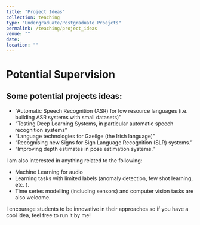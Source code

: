 ```yaml
---
title: "Project Ideas"
collection: teaching
type: "Undergraduate/Postgraduate Proejcts"
permalink: /teaching/project_ideas
venue: ""
date: 
location: ""
---
```


Potential Supervision
======

Some potential projects ideas:
------
- “Automatic Speech Recognition (ASR) for low resource languages (i.e. building ASR systems with small datasets)”
- “Testing Deep Learning Systems, in particular automatic speech recognition systems” 
- “Language technologies for Gaeilge (the Irish language)”
- “Recognising new Signs for Sign Language Recognition (SLR) systems.”
- “Improving depth estimates in pose estimation systems.”

I am also interested in anything related to the following:
- Machine Learning for audio
- Learning tasks with limited labels (anomaly detection, few shot learning, etc. ).
- Time series modelling (including sensors) and computer vision tasks are also welcome. 

I encourage students to be innovative in their approaches so if you have a cool idea, feel free to run it by me! 
 
